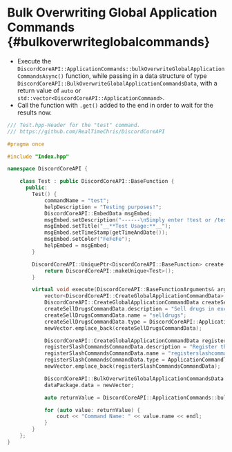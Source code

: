 Bulk Overwriting Global Application Commands {#bulkoverwriteglobalcommands}
============
- Execute the `DiscordCoreAPI::ApplicationCommands::bulkOverwriteGlobalApplicationCommandsAsync()` function, while passing in a data structure of type `DiscordCoreAPI::BulkOverwriteGlobalApplicationCommandsData`, with a return value of `auto` or `std::vector<DiscordCoreAPI::ApplicationCommand>`.
- Call the function with `.get()` added to the end in order to wait for the results now.

```cpp
/// Test.hpp-Header for the "test" command.
/// https://github.com/RealTimeChris/DiscordCoreAPI

#pragma once

#include "Index.hpp"

namespace DiscordCoreAPI {

	class Test : public DiscordCoreAPI::BaseFunction {
	  public:
		Test() {
			commandName = "test";
			helpDescription = "Testing purposes!";
			DiscordCoreAPI::EmbedData msgEmbed;
			msgEmbed.setDescription("------\nSimply enter !test or /test!\n------");
			msgEmbed.setTitle("__**Test Usage:**__");
			msgEmbed.setTimeStamp(getTimeAndDate());
			msgEmbed.setColor("FeFeFe");
			helpEmbed = msgEmbed;
		}

		DiscordCoreAPI::UniquePtr<DiscordCoreAPI::BaseFunction> create() {
			return DiscordCoreAPI::makeUnique<Test>();
		}

		virtual void execute(DiscordCoreAPI::BaseFunctionArguments& args) {
			vector<DiscordCoreAPI::CreateGlobalApplicationCommandData> newVector;
			DiscordCoreAPI::CreateGlobalApplicationCommandData createSellDrugsCommandData;
			createSellDrugsCommandData.description = "Sell drugs in exchange for some currency!";
			createSellDrugsCommandData.name = "selldrugs";
			createSellDrugsCommandData.type = DiscordCoreAPI::ApplicationCommandType::Chat_Input;
			newVector.emplace_back(createSellDrugsCommandData);

			DiscordCoreAPI::CreateGlobalApplicationCommandData registerSlashCommandsCommandData;
			registerSlashCommandsCommandData.description = "Register the programmatically designated slash commands.";
			registerSlashCommandsCommandData.name = "registerslashcommands";
			registerSlashCommandsCommandData.type = ApplicationCommandType::Chat_Input;
			newVector.emplace_back(registerSlashCommandsCommandData);

			DiscordCoreAPI::BulkOverwriteGlobalApplicationCommandsData dataPackage;
			dataPackage.data = newVector;

			auto returnValue = DiscordCoreAPI::ApplicationCommands::bulkOverwriteGlobalApplicationCommandsAsync(dataPackage).get();

			for (auto value: returnValue) {
				cout << "Command Name: " << value.name << endl;
			}
		}
	};
}
```
